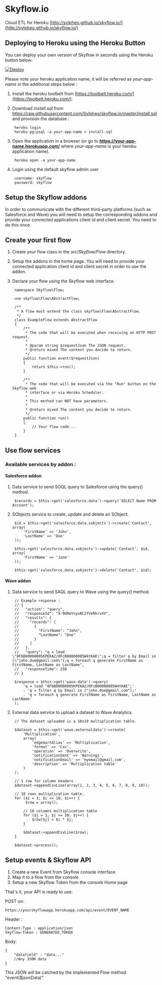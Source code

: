 # Skyflow.io

Cloud ETL for Heroku [http://sylpheo.github.io/skyflow.io/](http://sylpheo.github.io/skyflow.io/)

## Deploying to Heroku using the Heroku Button

You can deploy your own version of Skyflow in seconds using the Heroku button below:

<a href="https://heroku.com/deploy?template=https://github.com/Sylpheo/skyflow.io">
  <img src="https://www.herokucdn.com/deploy/button.png" alt="Deploy">
</a>

Please note your heroku application name, it will be referred as *your-app-name* in the additional steps below :

1. Install the heroku toolbelt from [https://toolbelt.heroku.com/](https://toolbelt.heroku.com/).
2. Download *install.sql* from <a href="https://raw.githubusercontent.com/Sylpheo/skyflow.io/master/install.sql" download>https://raw.githubusercontent.com/Sylpheo/skyflow.io/master/install.sql</a> and provision the database :

		heroku login
		heroku pg:psql -a your-app-name < install.sql

3. Open the application in a browser (or go to **https://your-app-name.herokuapp.com/** where *your-app-name* is your heroku application name).

		heroku open -a your-app-name

4. Login using the default skyflow admin user

		username: skyflow
		password: skyflow

## Setup the Skyflow addons

In order to communicate with the different third-party platforms (such as Salesforce and Wave) you will need to setup the corresponding addons and provide your connected applications client id and client secret. You need to do this once.

## Create your first flow

1. Create your flow class in the *src/Skyflow/Flow* directory.
2. Setup the addons in the home page. You will need to provide your connected application client id and client secret in order to use the addon.
3. Declare your flow using the Skyflow web interface.


		namespace Skyflow\Flow;

		use skyflow\Flow\AbstractFlow;

		/**
		 * A flow must extend the class skyflow\Flow\AbstractFlow.
		 */
		class ExampleFlow extends AbstractFlow
		{
		    /**
		     * The code that will be executed when receiving an HTTP POST request.
		     *
		     * @param string $requestJson The JSON request.
		     * @return mixed The content you decide to return.
		     */
		    public function event($requestJson)
		    {
		        return $this->run();
		    }

		    /**
		     * The code that will be executed via the "Run" button on the Skyflow web
		     * interface or via Heroku Scheduler.
		     *
		     * This method can NOT have parameters.
		     *
		     * @return mixed The content you decide to return.
		     */
		    public function run()
		    {
		        // Your flow code...
		    }
		}


## Use flow services

### Available services by addon :

#### Salesforce addon

1. Data service to send SOQL query to Salesforce using the query() method.

		$records = $this->get('salesforce.data')->query('SELECT Name FROM Account');

2. SObjects service to create, update and delete an SObject.

		$id = $this->get('salesforce.data.sobjects')->create('Contact', array(
			'FirstName' => 'John',
			'LastName' => 'Doe'
		));

		$this->get('salesforce.data.sobjects')->update('Contact', $id, array(
			'FirstName' => 'Jane'
		));

		$this->get('salesforce.data.sobjects')->delete('Contact', $id);


#### Wave addon

1. Data service to send SAQL query to Wave using the query() method.

		// Example response :
		// {
		//   "action": "query",
		//   "responseId": "4-9GRmYnyxBC2fVeRhrvXV",
		//   "results": {
		//     "records": [
		//       {
		//         "FirstName": "John",
		//         "LastName": "Doe"
		//       }
		//     ]
		//   },
		//   "query": "q = load \"0FbB00000005KPEKA2/0FcB00000005W4tKAE\";q = filter q by Email in [\"john.doe@gmail.com\"];q = foreach q generate FirstName as FirstName, LastName as LastName",
		//   "responseTime": 258
		// }

		$response = $this->get('wave.data')->query(
		    'q = load "0FbB00000005KPEKA2/0FcB00000005W4tKAE";'
		    . 'q = filter q by Email in ["john.doe@gmail.com"];'
		    . 'q = foreach q generate FirstName as FirstName, LastName as LastName'
		);

2. External data service to upload a dataset to Wave Analytics.

		// The dataset uploaded is a 10x10 multiplication table.

		$dataset = $this->get('wave.externaldata')->create(
		    'Multiplication',
		    array(
		        'edgemartAlias' => 'Multiplication',
		        'format' => 'Csv',
		        'operation' => 'Overwrite',
		        'notificationSent' => 'Warnings',
		        'notificationEmail' => 'myemail@gmail.com',
		        'description' => 'Multiplication table'
		    )
		);

		// 1 row for column headers
		$dataset->appendCsvLine(array(1, 2, 3, 4, 5, 6, 7, 8, 9, 10));

		// 10 rows multiplication table.
		for ($i = 1; $i <= 10; $i++) {
		     $row = array();

		    // 10 columns multiplication table
		    for ($j = 1; $j <= 10; $j++) {
		        $row[$j] = $i * $j;
		    }

		    $dataset->appendCsvLine($row);
		}

		$dataset->process();

## Setup events & Skyflow API

1. Create a new Event from Skyflow console interface
2. Map it to a flow from the console
3. Setup a new Skyflow Token from the console Home page

That's it, your API is ready to use:

POST on:

	https://yourskyflowapp.herokuapp.com/api/event/EVENT_NAME

Header :

	Content-Type : application/json
	Skyflow-Token : GENERATED_TOKEN

Body:

	{
		"datafield" : "data..."
		//Any JSON data
	}

This JSON will be catched by the implemented Flow method "event($jsonData)"